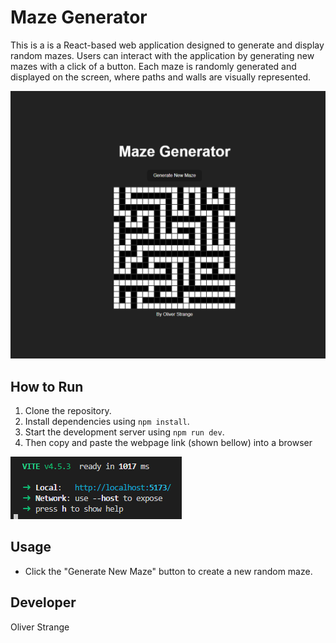 # Maze Generator

This is a is a React-based web application designed to generate and display random mazes. Users can interact with the application by generating new mazes with a click of a button. Each maze is randomly generated and displayed on the screen, where paths and walls are visually represented.

![Screenshot of Webpage](/src/assets/screenshot.PNG)

## How to Run

1. Clone the repository.
2. Install dependencies using `npm install`.
3. Start the development server using `npm run dev`.
4. Then copy and paste the webpage link (shown bellow) into a browser

![How to view webpage](/src/assets/localhost.PNG)

## Usage

- Click the "Generate New Maze" button to create a new random maze.

## Developer

Oliver Strange
